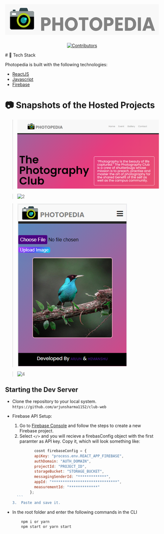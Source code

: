 <p align="center">
<h1 align="center">
	<a href="https://youtemy.tech"><img height=100 src="src/component/logo.png" alt="YouTemy"/></a>
</h1>
</p>

<p align="center">
<a href="https://github.com/arjunsharma1152/club-web/graphs/contributors">
        	<img src="https://img.shields.io/github/contributors/arjunsharma1152/club-web?color=red" alt="Contributors">
	</a>
	</p>
# 🚀 Tech Stack

Photopedia is built with the following technologies:

- [ReactJS](https://reactjs.org/)
- [Javascript](https://www.javascript.com)
- [Firebase](https://firebase.google.com)

#  📷 Snapshots of the Hosted Projects

>  ![1](images/page1.PNG)

>  ![2](images/page2.PNG)

>  ![3](images/page3.PNG)

>  ![4](images/page4.PNG)

## Starting the Dev Server

- Clone the repository to your local system. `https://github.com/arjunsharma1152/club-web`

- Firebase API Setup:

  1.  Go to [Firebase Console](https://console.firebase.google.com) and follow the steps to create a new Firebase project.
  2.  Select `</>` and you will recieve a firebasConfig object with the first paramter as API key. Copy it, which will look something like: 
  	
	```js
              cosnt firebaseConfig = {
              apiKey: "process.env.REACT_APP_FIREBASE",
              authDomain: "AUTH_DOMAIN",
              projectId: "PROJECT_ID",
              storageBucket: "STORAGE_BUCKET",
              messagingSenderId: "*************",
              appId: "******************************",
              measurementId: "*************"
            };
      ```
   3.  Paste and save it. 
   
- In the root folder and enter the following commands in the CLI

          npm i or yarn
          npm start or yarn start
